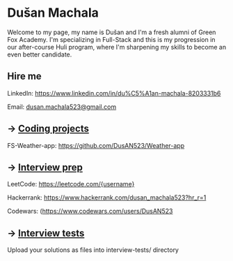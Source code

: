 # Dušan Machala

Welcome to my page, my name is Dušan and I'm a fresh alumni of Green Fox Academy. I'm specializing in Full-Stack and this is my progression in our after-course Huli program, where I'm sharpening my skills to become an even better candidate.

## Hire me
LinkedIn: https://www.linkedin.com/in/du%C5%A1an-machala-8203331b6

Email: dusan.machala523@gmail.com

## &rarr; [Coding projects](https://github.com/green-fox-academy/definitions/tree/master/project-phase/huli/coding-projects)
FS-Weather-app: https://github.com/DusAN523/Weather-app

## &rarr; [Interview prep](https://github.com/green-fox-academy/teaching-materials/tree/master/interview)
LeetCode: https://leetcode.com/{username}

Hackerrank: https://www.hackerrank.com/dusan_machala523?hr_r=1

Codewars: (https://www.codewars.com/users/DusAN523

## &rarr; [Interview tests](https://github.com/green-fox-academy/teaching-materials/tree/master/project-phase/tech-interview-tests)
Upload your solutions as files into interview-tests/ directory


